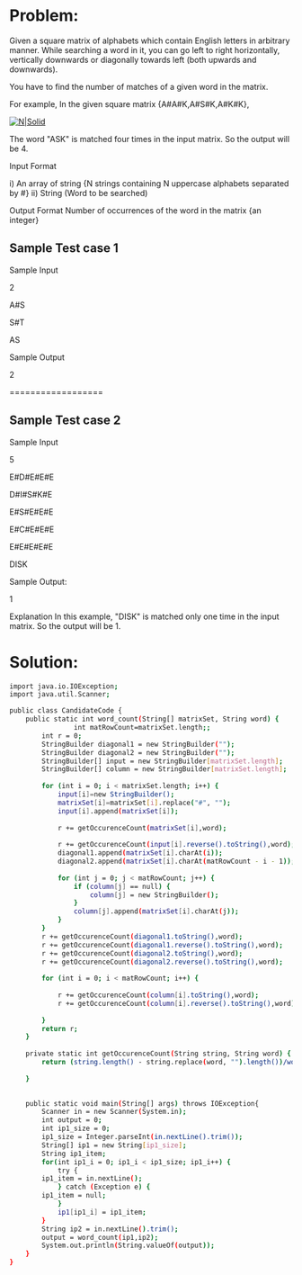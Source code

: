 # Problem: 
Given a square matrix of alphabets which contain English letters in arbitrary manner. While searching a word in it, you can go left to right horizontally, vertically downwards or diagonally towards left (both upwards and downwards).
 
You have to find the number of matches of a given word in the matrix.

For example, In the given square matrix {A#A#K,A#S#K,A#K#K},

[![N|Solid](http://www.techgig.com/files/nicUploads/662429267307743.jpg)](https://jaideepghosh.blogspot.in)

The word "ASK"  is matched four times in the input matrix. So the output will be 4.

Input Format 

i)  An array of string {N strings containing N uppercase alphabets separated by #} 
ii) String (Word to be searched)  

Output Format
Number of occurrences of the word in the matrix {an integer} 

Sample Test case 1 
------------------

Sample Input

2

A#S

S#T

AS

Sample Output

2

==================

Sample Test case 2
------------------

Sample Input

5

E#D#E#E#E

D#I#S#K#E

E#S#E#E#E

E#C#E#E#E

E#E#E#E#E 

DISK

Sample Output:

1

Explanation 
In this example, "DISK"  is matched only one time in the input matrix. So the output will be 1.

# Solution:

```sh
import java.io.IOException;
import java.util.Scanner;

public class CandidateCode {
	public static int word_count(String[] matrixSet, String word) {
                int matRowCount=matrixSet.length;;
		int r = 0;
		StringBuilder diagonal1 = new StringBuilder("");
		StringBuilder diagonal2 = new StringBuilder("");
		StringBuilder[] input = new StringBuilder[matrixSet.length];
		StringBuilder[] column = new StringBuilder[matrixSet.length];
                
		for (int i = 0; i < matrixSet.length; i++) {
			input[i]=new StringBuilder();
			matrixSet[i]=matrixSet[i].replace("#", "");
			input[i].append(matrixSet[i]);
                        
			r += getOccurenceCount(matrixSet[i],word);
                        
			r += getOccurenceCount(input[i].reverse().toString(),word);
			diagonal1.append(matrixSet[i].charAt(i));
			diagonal2.append(matrixSet[i].charAt(matRowCount - i - 1));
			
			for (int j = 0; j < matRowCount; j++) {
				if (column[j] == null) {
					column[j] = new StringBuilder();					
				}
				column[j].append(matrixSet[i].charAt(j));
			}
		}
		r += getOccurenceCount(diagonal1.toString(),word);		
		r += getOccurenceCount(diagonal1.reverse().toString(),word);
		r += getOccurenceCount(diagonal2.toString(),word);		
		r += getOccurenceCount(diagonal2.reverse().toString(),word);		
		
		for (int i = 0; i < matRowCount; i++) {
                    
			r += getOccurenceCount(column[i].toString(),word);
			r += getOccurenceCount(column[i].reverse().toString(),word);
                        
		}
		return r;
	}
        
	private static int getOccurenceCount(String string, String word) {	
		return (string.length() - string.replace(word, "").length())/word.length();
		
	}
        

    public static void main(String[] args) throws IOException{
        Scanner in = new Scanner(System.in);
        int output = 0;
        int ip1_size = 0;
        ip1_size = Integer.parseInt(in.nextLine().trim());
        String[] ip1 = new String[ip1_size];
        String ip1_item;
        for(int ip1_i = 0; ip1_i < ip1_size; ip1_i++) {
            try {
        ip1_item = in.nextLine();
            } catch (Exception e) {
        ip1_item = null;
            }
            ip1[ip1_i] = ip1_item;
        }
        String ip2 = in.nextLine().trim();
        output = word_count(ip1,ip2);
        System.out.println(String.valueOf(output));
    }
}

```
